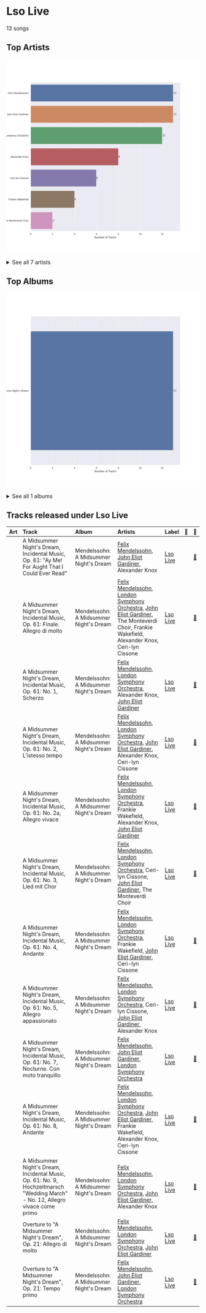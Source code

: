 # Lso Live

13 songs

## Top Artists

![Bar chart of top 7 artists](../images/labels/lso_live/artists.png)


<details>
<summary>See all 7 artists</summary>

|   Number of Tracks | Art                                                                                              | Artist                                                               | 🔗                                                           |
|-------------------:|:-------------------------------------------------------------------------------------------------|:---------------------------------------------------------------------|:------------------------------------------------------------|
|                 13 | <img src="https://i.scdn.co/image/32bf53aa73dbb81c615a91324efea0bcfff4b440" alt="" width="50" /> | [Felix Mendelssohn](../artists/felix_mendelssohn.md)                 | [🔗](https://open.spotify.com/artist/6MF58APd3YV72Ln2eVg710) |
|                 13 | <img src="https://i.scdn.co/image/48524e78bab6185ab73bca33bf6313070aea05df" alt="" width="50" /> | [John Eliot Gardiner](../artists/john_eliot_gardiner.md)             | [🔗](https://open.spotify.com/artist/1qIRoGEKXINqrCx5N1engi) |
|                 12 | <img src="https://i.scdn.co/image/ab6761610000e5ebf113c063e071771545263b9a" alt="" width="50" /> | [London Symphony Orchestra](../artists/london_symphony_orchestra.md) | [🔗](https://open.spotify.com/artist/5yxyJsFanEAuwSM5kOuZKc) |
|                  8 | <img src="nan" alt="" width="50" />                                                              | Alexander Knox                                                       | [🔗](https://open.spotify.com/artist/4vzwv4zzBTlG8qsFCqP2Yv) |
|                  6 | <img src="nan" alt="" width="50" />                                                              | Ceri-lyn Cissone                                                     | [🔗](https://open.spotify.com/artist/6F3jOFmhUwRxRdWAZU6G1A) |
|                  4 | <img src="nan" alt="" width="50" />                                                              | Frankie Wakefield                                                    | [🔗](https://open.spotify.com/artist/7jobsaZIFhejECE605yxx6) |
|                  2 | <img src="https://i.scdn.co/image/ab6761610000e5eb1572201eabc7158f8ab9ceff" alt="" width="50" /> | The Monteverdi Choir                                                 | [🔗](https://open.spotify.com/artist/0Cqfz92flAzrp94pgN1jEW) |

</details>


## Top Albums

![Bar chart of top 1 albums in](../images/labels/lso_live/albums.png)


<details>
<summary>See all 1 albums</summary>

|   Number of Tracks | Art                                                                                              | Album                                  | 🔗                                                          |
|-------------------:|:-------------------------------------------------------------------------------------------------|:---------------------------------------|:-----------------------------------------------------------|
|                 13 | <img src="https://i.scdn.co/image/ab67616d0000b273c385dbfabcec21279dcea0b5" alt="" width="50" /> | Mendelssohn: A Midsummer Night's Dream | [🔗](https://open.spotify.com/album/60J66evwnrnfH03HgDTrwN) |

</details>


## Tracks released under Lso Live

| Art                                                                                              | Track                                                                                                                          | Album                                  | Artists                                                                                                                                                                                                                                                         | Label                   | 💚   | 🔗                                                          |
|:-------------------------------------------------------------------------------------------------|:-------------------------------------------------------------------------------------------------------------------------------|:---------------------------------------|:----------------------------------------------------------------------------------------------------------------------------------------------------------------------------------------------------------------------------------------------------------------|:------------------------|:----|:-----------------------------------------------------------|
| <img src="https://i.scdn.co/image/ab67616d0000b273c385dbfabcec21279dcea0b5" alt="" width="50" /> | A Midsummer Night's Dream, Incidental Music, Op. 61: "Ay Me! For Aught That I Could Ever Read"                                 | Mendelssohn: A Midsummer Night's Dream | [Felix Mendelssohn](../artists/felix_mendelssohn.md), [John Eliot Gardiner](../artists/john_eliot_gardiner.md), Alexander Knox                                                                                                                                  | [Lso Live](lso_live.md) |     | [🔗](https://open.spotify.com/track/1EGPsb3zw2L5Q6ocFc3G83) |
| <img src="https://i.scdn.co/image/ab67616d0000b273c385dbfabcec21279dcea0b5" alt="" width="50" /> | A Midsummer Night's Dream, Incidental Music, Op. 61: Finale. Allegro di molto                                                  | Mendelssohn: A Midsummer Night's Dream | [Felix Mendelssohn](../artists/felix_mendelssohn.md), [London Symphony Orchestra](../artists/london_symphony_orchestra.md), [John Eliot Gardiner](../artists/john_eliot_gardiner.md), The Monteverdi Choir, Frankie Wakefield, Alexander Knox, Ceri-lyn Cissone | [Lso Live](lso_live.md) |     | [🔗](https://open.spotify.com/track/5iGRKlJcFcSx0PA4OGpiYD) |
| <img src="https://i.scdn.co/image/ab67616d0000b273c385dbfabcec21279dcea0b5" alt="" width="50" /> | A Midsummer Night's Dream, Incidental Music, Op. 61: No. 1, Scherzo                                                            | Mendelssohn: A Midsummer Night's Dream | [Felix Mendelssohn](../artists/felix_mendelssohn.md), [London Symphony Orchestra](../artists/london_symphony_orchestra.md), Alexander Knox, [John Eliot Gardiner](../artists/john_eliot_gardiner.md)                                                            | [Lso Live](lso_live.md) |     | [🔗](https://open.spotify.com/track/359jW2zuaHCdC0gCJRcX5o) |
| <img src="https://i.scdn.co/image/ab67616d0000b273c385dbfabcec21279dcea0b5" alt="" width="50" /> | A Midsummer Night's Dream, Incidental Music, Op. 61: No. 2, L'istesso tempo                                                    | Mendelssohn: A Midsummer Night's Dream | [Felix Mendelssohn](../artists/felix_mendelssohn.md), [London Symphony Orchestra](../artists/london_symphony_orchestra.md), [John Eliot Gardiner](../artists/john_eliot_gardiner.md), Alexander Knox, Ceri-lyn Cissone                                          | [Lso Live](lso_live.md) |     | [🔗](https://open.spotify.com/track/68afyO04jLHCK9Na8cgsGR) |
| <img src="https://i.scdn.co/image/ab67616d0000b273c385dbfabcec21279dcea0b5" alt="" width="50" /> | A Midsummer Night's Dream, Incidental Music, Op. 61: No. 2a, Allegro vivace                                                    | Mendelssohn: A Midsummer Night's Dream | [Felix Mendelssohn](../artists/felix_mendelssohn.md), [London Symphony Orchestra](../artists/london_symphony_orchestra.md), Frankie Wakefield, Alexander Knox, [John Eliot Gardiner](../artists/john_eliot_gardiner.md)                                         | [Lso Live](lso_live.md) |     | [🔗](https://open.spotify.com/track/58VxRBZ7XFR3vWgNwz5fYT) |
| <img src="https://i.scdn.co/image/ab67616d0000b273c385dbfabcec21279dcea0b5" alt="" width="50" /> | A Midsummer Night's Dream, Incidental Music, Op. 61: No. 3, Lied mit Chor                                                      | Mendelssohn: A Midsummer Night's Dream | [Felix Mendelssohn](../artists/felix_mendelssohn.md), [London Symphony Orchestra](../artists/london_symphony_orchestra.md), Ceri-lyn Cissone, [John Eliot Gardiner](../artists/john_eliot_gardiner.md), The Monteverdi Choir                                    | [Lso Live](lso_live.md) |     | [🔗](https://open.spotify.com/track/1dDvLHCOPEVgNhHtVnB2is) |
| <img src="https://i.scdn.co/image/ab67616d0000b273c385dbfabcec21279dcea0b5" alt="" width="50" /> | A Midsummer Night's Dream, Incidental Music, Op. 61: No. 4, Andante                                                            | Mendelssohn: A Midsummer Night's Dream | [Felix Mendelssohn](../artists/felix_mendelssohn.md), [London Symphony Orchestra](../artists/london_symphony_orchestra.md), Frankie Wakefield, [John Eliot Gardiner](../artists/john_eliot_gardiner.md), Ceri-lyn Cissone                                       | [Lso Live](lso_live.md) |     | [🔗](https://open.spotify.com/track/67eEYhol9DXQ65kUFt7jdk) |
| <img src="https://i.scdn.co/image/ab67616d0000b273c385dbfabcec21279dcea0b5" alt="" width="50" /> | A Midsummer Night's Dream, Incidental Music, Op. 61: No. 5, Allegro appassionato                                               | Mendelssohn: A Midsummer Night's Dream | [Felix Mendelssohn](../artists/felix_mendelssohn.md), [London Symphony Orchestra](../artists/london_symphony_orchestra.md), Ceri-lyn Cissone, [John Eliot Gardiner](../artists/john_eliot_gardiner.md), Alexander Knox                                          | [Lso Live](lso_live.md) |     | [🔗](https://open.spotify.com/track/5XWKRz9i2PQWI3PsW0FmQj) |
| <img src="https://i.scdn.co/image/ab67616d0000b273c385dbfabcec21279dcea0b5" alt="" width="50" /> | A Midsummer Night's Dream, Incidental Music, Op. 61: No. 7, Nocturne. Con moto tranquillo                                      | Mendelssohn: A Midsummer Night's Dream | [Felix Mendelssohn](../artists/felix_mendelssohn.md), [John Eliot Gardiner](../artists/john_eliot_gardiner.md), [London Symphony Orchestra](../artists/london_symphony_orchestra.md)                                                                            | [Lso Live](lso_live.md) |     | [🔗](https://open.spotify.com/track/5lmp8r1rxxI6FuluNPBm82) |
| <img src="https://i.scdn.co/image/ab67616d0000b273c385dbfabcec21279dcea0b5" alt="" width="50" /> | A Midsummer Night's Dream, Incidental Music, Op. 61: No. 8, Andante                                                            | Mendelssohn: A Midsummer Night's Dream | [Felix Mendelssohn](../artists/felix_mendelssohn.md), [London Symphony Orchestra](../artists/london_symphony_orchestra.md), [John Eliot Gardiner](../artists/john_eliot_gardiner.md), Frankie Wakefield, Alexander Knox, Ceri-lyn Cissone                       | [Lso Live](lso_live.md) |     | [🔗](https://open.spotify.com/track/2QYtN5MiVrF7OJFpkJvLrS) |
| <img src="https://i.scdn.co/image/ab67616d0000b273c385dbfabcec21279dcea0b5" alt="" width="50" /> | A Midsummer Night's Dream, Incidental Music, Op. 61: No. 9, Hochzeitmarsch "Wedding March" - No. 12, Allegro vivace come primo | Mendelssohn: A Midsummer Night's Dream | [Felix Mendelssohn](../artists/felix_mendelssohn.md), [London Symphony Orchestra](../artists/london_symphony_orchestra.md), [John Eliot Gardiner](../artists/john_eliot_gardiner.md), Alexander Knox                                                            | [Lso Live](lso_live.md) |     | [🔗](https://open.spotify.com/track/1ipR2jLKKgr7X9xJyd54Kx) |
| <img src="https://i.scdn.co/image/ab67616d0000b273c385dbfabcec21279dcea0b5" alt="" width="50" /> | Overture to "A Midsummer Night's Dream", Op. 21: Allegro di molto                                                              | Mendelssohn: A Midsummer Night's Dream | [Felix Mendelssohn](../artists/felix_mendelssohn.md), [London Symphony Orchestra](../artists/london_symphony_orchestra.md), [John Eliot Gardiner](../artists/john_eliot_gardiner.md)                                                                            | [Lso Live](lso_live.md) |     | [🔗](https://open.spotify.com/track/7pz2npttELZeXmDgYfCDlE) |
| <img src="https://i.scdn.co/image/ab67616d0000b273c385dbfabcec21279dcea0b5" alt="" width="50" /> | Overture to "A Midsummer Night's Dream", Op. 21: Tempo primo                                                                   | Mendelssohn: A Midsummer Night's Dream | [Felix Mendelssohn](../artists/felix_mendelssohn.md), [John Eliot Gardiner](../artists/john_eliot_gardiner.md), [London Symphony Orchestra](../artists/london_symphony_orchestra.md)                                                                            | [Lso Live](lso_live.md) |     | [🔗](https://open.spotify.com/track/2idvFSH2im8mdSaMiE81vn) |
